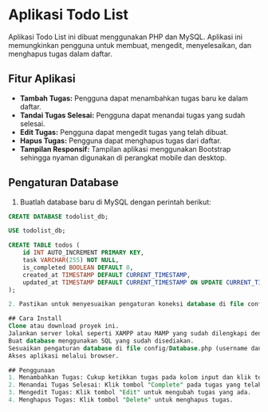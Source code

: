# Aplikasi Todo List

Aplikasi Todo List ini dibuat menggunakan PHP dan MySQL. Aplikasi ini memungkinkan pengguna untuk membuat, mengedit, menyelesaikan, dan menghapus tugas dalam daftar.

## Fitur Aplikasi
- **Tambah Tugas:** Pengguna dapat menambahkan tugas baru ke dalam daftar.
- **Tandai Tugas Selesai:** Pengguna dapat menandai tugas yang sudah selesai.
- **Edit Tugas:** Pengguna dapat mengedit tugas yang telah dibuat.
- **Hapus Tugas:** Pengguna dapat menghapus tugas dari daftar.
- **Tampilan Responsif:** Tampilan aplikasi menggunakan Bootstrap sehingga nyaman digunakan di perangkat mobile dan desktop.


## Pengaturan Database

1. Buatlah database baru di MySQL dengan perintah berikut:

```sql
CREATE DATABASE todolist_db;

USE todolist_db;

CREATE TABLE todos (
    id INT AUTO_INCREMENT PRIMARY KEY,
    task VARCHAR(255) NOT NULL,
    is_completed BOOLEAN DEFAULT 0,
    created_at TIMESTAMP DEFAULT CURRENT_TIMESTAMP,
    updated_at TIMESTAMP DEFAULT CURRENT_TIMESTAMP ON UPDATE CURRENT_TIMESTAMP
);

2. Pastikan untuk menyesuaikan pengaturan koneksi database di file config/Database.php.

## Cara Install
Clone atau download proyek ini.
Jalankan server lokal seperti XAMPP atau MAMP yang sudah dilengkapi dengan PHP dan MySQL.
Buat database menggunakan SQL yang sudah disediakan.
Sesuaikan pengaturan database di file config/Database.php (username dan password default adalah root).
Akses aplikasi melalui browser.

## Penggunaan
1. Menambahkan Tugas: Cukup ketikkan tugas pada kolom input dan klik tombol "Add".
2. Menandai Tugas Selesai: Klik tombol "Complete" pada tugas yang telah selesai.
3. Mengedit Tugas: Klik tombol "Edit" untuk mengubah tugas yang ada.
4. Menghapus Tugas: Klik tombol "Delete" untuk menghapus tugas.